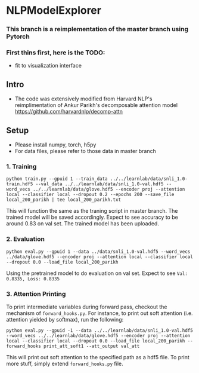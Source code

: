 # NLPModelExplorer

### This branch is a reimplementation of the master branch using Pytorch

### First thins first, here is the TODO:
   - fit to visualization interface

## Intro
- The code was extensively modified from Harvard NLP's reimplimentation of Ankur Parikh's decomposable attention model https://github.com/harvardnlp/decomp-attn

## Setup
- Please install numpy, torch, h5py
- For data files, please refer to those data in master branch

### 1. Training
  `python train.py --gpuid 1 --train_data ../../learnlab/data/snli_1.0-train.hdf5 --val_data ../../learnlab/data/snli_1.0-val.hdf5 --word_vecs ../../learnlab/data/glove.hdf5 --encoder proj --attention local --classifier local --dropout 0.2 --epochs 200 --save_file local_200_parikh | tee local_200_parikh.txt`
  
  This will function the same as the traning script in master branch. The trained model will be saved accordingly. Expect to see accuracy to be around 0.83 on val set. The trained model has been uploaded.

### 2. Evaluation
  `python eval.py --gpuid 1 --data ../data/snli_1.0-val.hdf5 --word_vecs ../data/glove.hdf5 --encoder proj --attention local --classifier local --dropout 0.0 --load_file local_200_parikh`
  
   Using the pretrained model to do evaluation on val set. Expect to see `Val: 0.8335, Loss: 0.8335`
   
  
### 3. Attention Printing
  To print intermediate variables during forward pass, checkout the mechanism of `forward_hooks.py`. For instance, to print out soft attention (i.e. attention yielded by softmax), run the following:
  
  `python eval.py --gpuid -1 --data ../../learnlab/data/snli_1.0-val.hdf5 --word_vecs ../../learnlab/data/glove.hdf5 --encoder proj --attention local --classifier local --dropout 0.0 --load_file local_200_parikh --forward_hooks print_att_soft1 --att_output val_att`
  
  This will print out soft attention to the specified path as a hdf5 file. To print more stuff, simply extend `forward_hooks.py` file.

